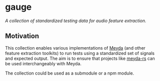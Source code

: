 # gauge
*A collection of standardized testing data for audio feature extraction.*

## Motivation
This collection enables various implementations of [Meyda](https://github.com/meyda/meyda) (and other feature extraction toolkits) to run tests using a standardized set of signals and expected output. The aim is to ensure that projects like [meyda-rs](https://github.com/meyda/meyda-rs) can be used interchangeably with Meyda.

The collection could be used as a submodule or a npm module.
